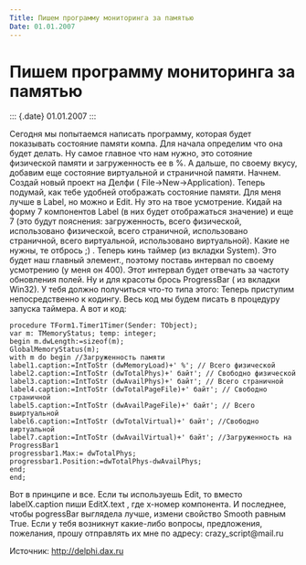 ```yaml
---
Title: Пишем программу мониторинга за памятью
Date: 01.01.2007
---
```


Пишем программу мониторинга за памятью
======================================

::: {.date}
01.01.2007
:::

Сегодня мы попытаемся написать программу, которая будет показывать
состояние памяти компа. Для начала определим что она будет делать. Ну
самое главное что нам нужно, это сотояние физической памяти и
загруженность ее в %. А дальше, по своему вкусу, добавим еще состояние
виртуальной и страничной памяти. Начнем. Создай новый проект на Делфи (
File-\>New-\>Application). Теперь подумай, как тебе удобней отображать
состояние памяти. Для меня лучше в Label, но можно и Edit. Ну это на
твое усмотрение. Кидай на форму 7 компонентов Label (в них будет
отображаться значение) и еще 7 (это будут пояснения: загруженность,
всего физической, использовано физической, всего страничной,
использовано страничной, всего виртуальной, использовано виртуальной).
Какие не нужны, те отбрось ;) . Теперь кинь таймер (из вкладки System).
Это будет наш главный элемент., поэтому поставь интервал по своему
усмотрению (у меня он 400). Этот интервал будет отвечать за частоту
обновления полей. Ну и для красоты брось ProgressBar ( из вкладки
Win32). У тебя должно получиться что-то типа этого: Теперь приступим
непосредственно к кодингу. Весь код мы будем писать в процедуру запуска
таймера. А вот и код:

    procedure TForm1.Timer1Timer(Sender: TObject); 
    var m: TMemoryStatus; temp: integer; 
    begin m.dwLength:=sizeof(m); 
    GlobalMemoryStatus(m); 
    with m do begin //Загруженность памяти 
    label1.caption:=IntToStr (dwMemoryLoad)+' %'; // Всего физической 
    label2.caption:=IntToStr (dwTotalPhys)+' байт'; // Свободно физической 
    label3.caption:=IntToStr (dwAvailPhys)+' байт'; // Всего страничной 
    label4.caption:=IntToStr (dwTotalPageFile)+' байт'; // Свободно страничной 
    label5.caption:=IntToStr (dwAvailPageFile)+' байт'; // Всего выиртуальной 
    label6.caption:=IntToStr (dwTotalVirtual)+' байт'; //Свободно виртуальной 
    label7.caption:=IntToStr (dwAvailVirtual)+' байт'; //Загруженность на ProgressBar1 
    progressbar1.Max:= dwTotalPhys; 
    progressbar1.Position:=dwTotalPhys-dwAvailPhys; 
    end; 
    end; 

Вот в принципе и все. Если ты используешь Edit, то вместо labelX.caption
пиши EditX.text , где х-номер компонента. И последнее, чтобы pogressBar
выглядела лучше, измени свойство Smooth равным True. Если у тебя
возникнут какие-либо вопросы, предложения, пожелания, прошу отправлять
их мне по адресу: crazy\_script\@mail.ru

Источник: http://delphi.dax.ru

 
